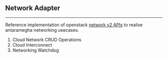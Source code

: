 ## Network Adapter
---
Reference implementation of openstack [network v2 APIs](https://docs.openstack.org/api-ref/network/v2/) to realise antaramegha networking usecases.

1. Cloud Network CRUD Operations
2. Cloud Interconnect
3. Networking Watchdog
